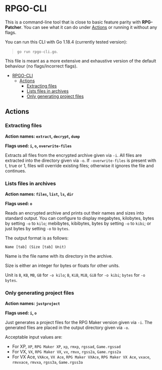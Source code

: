 # RPGO-CLI

This is a command-line tool that is close to basic feature parity with
**RPG-Patcher**. You can see what it can do under [Actions](#actions) or running
it without any flags.

You can run this CLI with Go 1.18.4 (currently tested version):
> `go run rpgo-cli.go`.

This file is meant as a more extensive and exhaustive version of the default
behaviour (no flags/incorrect flags).

- [RPGO-CLI](#rpgo-cli)
  - [Actions](#actions)
    - [Extracting files](#extracting-files)
    - [Lists files in archives](#lists-files-in-archives)
    - [Only generating project files](#only-generating-project-files)

## Actions

### Extracting files

**Action names: `extract`, `decrypt`, `dump`**

**Flags used: `i`, `o`, `overwrite-files`**

Extracts all files from the encrypted archive given via `-i`. All
files are extracted into the directory given via `-o`. If
`-overwrite-files` is present with t, true or 1, files will override existing
files; otherwise it ignores the file and continues.

### Lists files in archives

**Action names: `files`, `list`, `ls`, `dir`**

**Flags used: `o`**

Reads an encrypted archive and prints out their names and sizes into standard
output. You can configure to display megabytes, kilobytes, bytes by setting `-o`
to `kilo`; mebibytes, kibibytes, bytes by setting `-o` to `kibi`; or just bytes
by setting `-o` to `bytes`.

The output format is as follows:

`Name [tab] (Size [tab] Unit)`

Name is the file name with its directory in the archive.

Size is either an integer for bytes or floats for other units.

Unit is `B`, `KB`, `MB`, `GB` for `-o kilo`; `B`, `KiB`, `MiB`, `GiB` for
`-o kibi`; `bytes` for `-o bytes`.

### Only generating project files

**Action names: `justproject`**

**Flags used: `i`, `o`**

Just generates a project files for the RPG Maker version given via `-i`. The
generated files are placed in the output directory given via `-o`.

Acceptable input values are:

- For XP, `XP`, `RPG Maker XP`, `xp`, `rmxp`, `rgssad`, `Game.rgssad`
- For VX, `VX`, `RPG Maker VX`, `vx`, `rmvx`, `rgss2a`, `Game.rgss2a`
- For VX Ace, `VXAce`, `VX Ace`, `RPG Maker VXAce`, `RPG Maker VX Ace`, `vxace`,
  `rmvxace`, `rmvxa`, `rgss3a`, `Game.rgss3a`
